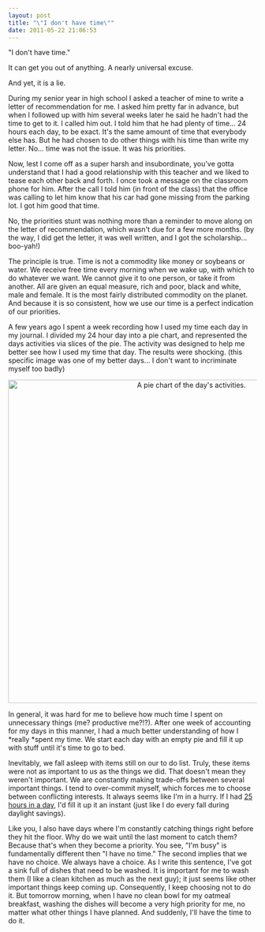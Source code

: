 ```yaml
---
layout: post
title: "\"I don't have time\""
date: 2011-05-22 21:06:53
---
```


"I don't have time."

It can get you out of anything. A nearly universal excuse.

And yet, it is a lie.

During my senior year in high school I asked a teacher of mine to write a letter of recommendation for me. I asked him pretty far in advance, but when I followed up with him several weeks later he said he hadn't had the time to get to it. I called him out. I told him that he had plenty of time... 24 hours each day, to be exact. It's the same amount of time that everybody else has. But he had chosen to do other things with his time than write my letter. No... time was not the issue. It was his priorities.

Now, lest I come off as a super harsh and insubordinate, you've gotta understand that I had a good relationship with this teacher and we liked to tease each other back and forth. I once took a message on the classroom phone for him. After the call I told him (in front of the class) that the office was calling to let him know that his car had gone missing from the parking lot. I got him good that time.

No, the priorities stunt was nothing more than a reminder to move along on the letter of recommendation, which wasn't due for a few more months. (by the way, I did get the letter, it was well written, and I got the scholarship... boo-yah!)

The principle is true. Time is not a commodity like money or soybeans or water. We receive free time every morning when we wake up, with which to do whatever we want. We cannot give it to one person, or take it from another. All are given an equal measure, rich and poor, black and white, male and female. It is the most fairly distributed commodity on the planet. And because it is so consistent, how we use our time is a perfect indication of our priorities.

A few years ago I spent a week recording how I used my time each day in my journal. I divided my 24 hour day into a pie chart, and represented the days activities via slices of the pie. The activity was designed to help me better see how I used my time that day. The results were shocking. (this specific image was one of my better days... I don't want to incriminate myself too badly)

<p style="text-align: center;">
  <img alt="A pie chart of the day's activities." class="size-full wp-image-481" src="/assets/images/accounting-for-my-time.jpg" style="width: 727px; height: 656px;" title="I don't have time" />
</p>

In general, it was hard for me to believe how much time I spent on unnecessary things (me? productive me?!?). After one week of accounting for my days in this manner, I had a much better understanding of how I *really *spent my time. We start each day with an empty pie and fill it up with stuff until it's time to go to bed.

Inevitably, we fall asleep with items still on our to do list. Truly, these items were not as important to us as the things we did. That doesn't mean they weren't important. We are constantly making trade-offs between several important things. I tend to over-commit myself, which forces me to choose between conflicting interests. It always seems like I'm in a hurry. If I had <a href="http://www.bobsbiltong.co.uk/images/upload/Bar%20One_300x300.jpg" target="_blank" rel="noopener noreferrer" title="Bar One (for a 25 Hour Day)">25 hours in a day</a>, I'd fill it up it an instant (just like I do every fall during daylight savings).

Like you, I also have days where I'm constantly catching things right before they hit the floor. Why do we wait until the last moment to catch them? Because that's when they become a priority. You see, "I'm busy" is fundamentally different then "I have no time." The second implies that we have no choice. We always have a choice. As I write this sentence, I've got a sink full of dishes that need to be washed. It is important for me to wash them (I like a clean kitchen as much as the next guy); it just seems like other important things keep coming up. Consequently, I keep choosing not to do it. But tomorrow morning, when I have no clean bowl for my oatmeal breakfast, washing the dishes will become a very high priority for me, no matter what other things I have planned. And suddenly, I'll have the time to do it.

